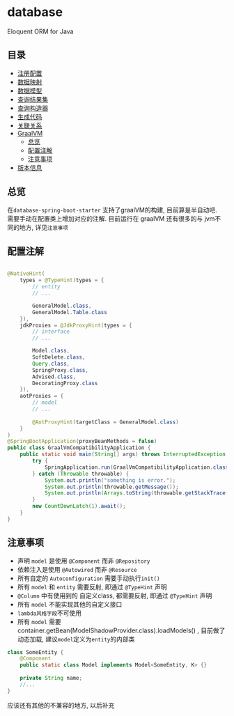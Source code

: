 # database

Eloquent ORM for Java

## 目录

* [注册配置](/document/bean.md)
* [数据映射](/document/mapping.md)
* [数据模型](/document/model.md)
* [查询结果集](/document/record.md)
* [查询构造器](/document/query.md)
* [生成代码](/document/generate.md)
* [关联关系](/document/relationship.md)
* [GraalVM](/document/graalvm.md)
    * [总览](#总览)
    * [配置注解](#配置注解)
    * [注意事项](#注意事项)
* [版本信息](/document/version.md)

## 总览

在`database-spring-boot-starter` 支持了graalVM的构建, 目前算是半自动吧.  
需要手动在配置类上增加对应的注解.
目前运行在 graalVM 还有很多的与 jvm不同的地方, 详见`注意事项`

## 配置注解
```java

@NativeHint(
    types = @TypeHint(types = {
        // entity
        // ...

        GeneralModel.class,
        GeneralModel.Table.class
    }),
    jdkProxies = @JdkProxyHint(types = {
        // interface
        // ...

        Model.class,
        SoftDelete.class,
        Query.class,
        SpringProxy.class,
        Advised.class,
        DecoratingProxy.class
    }),
    aotProxies = {
        // model
        // ...
        
        @AotProxyHint(targetClass = GeneralModel.class)
    }
)
@SpringBootApplication(proxyBeanMethods = false)
public class GraalVmCompatibilityApplication {
    public static void main(String[] args) throws InterruptedException {
        try {
            SpringApplication.run(GraalVmCompatibilityApplication.class, args);
        } catch (Throwable throwable) {
            System.out.println("something is error.");
            System.out.println(throwable.getMessage());
            System.out.println(Arrays.toString(throwable.getStackTrace()));
        }
        new CountDownLatch(1).await();
    }
}
```


## 注意事项
- 声明 `model` 是使用 `@Component`  而非 `@Repository`  
- 依赖注入是使用  `@Autowired`  而非 `@Resource`
- 所有自定的 `Autoconfiguration`  需要手动执行`init()`
- 所有 `model` 和 `entity` 需要反射, 即通过 `@TypeHint` 声明
- `@Column` 中有使用到的 自定义class, 都需要反射, 即通过 `@TypeHint` 声明
- 所有 `model` 不能实现其他的自定义接口 
- `lambda风格字段`不可使用
- 所有 `model` 需要 container.getBean(ModelShadowProvider.class).loadModels() , 目前做了动态加载, 建议`model`定义为`entity`的内部类
```java
class SomeEntity {
    @Component
    public static class Model implements Model<SomeEntity, K> {}
    
    private String name;
    //...
}
```

应该还有其他的不兼容的地方, 以后补充